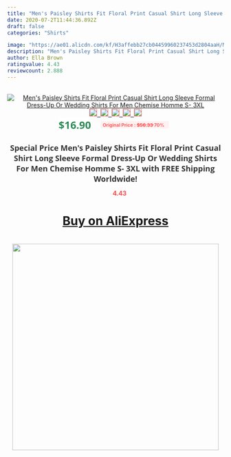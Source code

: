 ```yaml
---
title: "Men's Paisley Shirts Fit Floral Print Casual Shirt Long Sleeve Formal Dress-Up Or Wedding Shirts For Men Chemise Homme S- 3XL"
date: 2020-07-2T11:44:36.892Z
draft: false
categories: "Shirts"

image: "https://ae01.alicdn.com/kf/H3affebb27cb04459960237453d2804aaH/Men-s-Paisley-Shirts-Fit-Floral-Print-Casual-Shirt-Long-Sleeve-Formal-Dress-Up-Or-Wedding.jpg"
description: "Men's Paisley Shirts Fit Floral Print Casual Shirt Long Sleeve Formal Dress-Up Or Wedding Shirts For Men Chemise Homme S- 3XL"
author: Ella Brown
ratingvalue: 4.43
reviewcount: 2.888
---
```

<br>
<div style="text-align: center;">
<a href="https://s.click.aliexpress.com/e/_AL99H3" target="_blank" rel="nofollow noopener noreferrer"><img alt="Men's Paisley Shirts Fit Floral Print Casual Shirt Long Sleeve Formal Dress-Up Or Wedding Shirts For Men Chemise Homme S- 3XL" class="magnifier-image" src="https://ae01.alicdn.com/kf/H3affebb27cb04459960237453d2804aaH/Men-s-Paisley-Shirts-Fit-Floral-Print-Casual-Shirt-Long-Sleeve-Formal-Dress-Up-Or-Wedding.jpg_640x640.jpg">
<br>
<img style="border:1px solid salmon" src="https://ae01.alicdn.com/kf/H3affebb27cb04459960237453d2804aaH/Men-s-Paisley-Shirts-Fit-Floral-Print-Casual-Shirt-Long-Sleeve-Formal-Dress-Up-Or-Wedding.jpg_120x120.jpg">&nbsp;&nbsp;<img style="border:1px solid salmon" src="https://ae01.alicdn.com/kf/Hf369d137b62d4a0d8ed61df03ba536b1N/Men-s-Paisley-Shirts-Fit-Floral-Print-Casual-Shirt-Long-Sleeve-Formal-Dress-Up-Or-Wedding.jpg_120x120.jpg">&nbsp;&nbsp;<img style="border:1px solid salmon" src="https://ae01.alicdn.com/kf/He8fa015aa6754d7e83f0d49fa52231a9h/Men-s-Paisley-Shirts-Fit-Floral-Print-Casual-Shirt-Long-Sleeve-Formal-Dress-Up-Or-Wedding.jpg_120x120.jpg">&nbsp;&nbsp;<img style="border:1px solid salmon" src="https://ae01.alicdn.com/kf/H0641d00c6a0740729f69c93b15e31b9dK/Men-s-Paisley-Shirts-Fit-Floral-Print-Casual-Shirt-Long-Sleeve-Formal-Dress-Up-Or-Wedding.jpg_120x120.jpg">&nbsp;&nbsp;<img style="border:1px solid salmon" src="https://ae01.alicdn.com/kf/H872da2c744ac4a51aaf7f5e15f8cd6f2z/Men-s-Paisley-Shirts-Fit-Floral-Print-Casual-Shirt-Long-Sleeve-Formal-Dress-Up-Or-Wedding.jpg_120x120.jpg"></a></div><br0>
<div style="text-align: center;"><span style="background-color: white; border: 0px; box-sizing: border-box; color: seagreen; display: inline-block; font-family: &quot;open sans&quot; , &quot;arial&quot; , &quot;helvetica&quot; , sans-serif , &quot;heiti&quot;; font-size: 24px; font-stretch: inherit; font-weight: 700; line-height: inherit; margin: 0px 10px 0px 0px; padding: 0px; vertical-align: middle;">$16.90 </span>
<span style="background: rgb(255 , 241 , 241); border-radius: 3px; border: 0px; box-sizing: border-box; color: #ff4747; display: inline-block; font-family: inherit; font-size: 12px; font-stretch: inherit; font-style: inherit; font-variant: inherit; font-weight: 600; line-height: inherit; margin: 0px; padding: 2px 5px; transform: scale(0.9); vertical-align: middle;">Original Price : <b style="text-decoration: line-through;">$56.33 </b> 70%&nbsp;&nbsp;</span></div>
<h1 style="color: #333333; display: inline-block; font-family: &quot;open sans&quot; , &quot;arial&quot; , &quot;helvetica&quot; , sans-serif , &quot;heiti&quot;; font-size: 18px; font-stretch: inherit; font-weight: 700; text-align: center;">Special Price Men's Paisley Shirts Fit Floral Print Casual Shirt Long Sleeve Formal Dress-Up Or Wedding Shirts For Men Chemise Homme S- 3XL with FREE Shipping Worldwide!</h1>
<div style="color: #ff4747; text-align: center;">
<img src="https://4.bp.blogspot.com/-M0ZcTcb-5uY/XleCXlxnR4I/AAAAAAAAAEc/OrjgMkXV1oMQFaCRZj5HQwOCBcu3w1FegCPcBGAYYCw/s1600/star.png" style="height: 15px;">&nbsp;<b>4.43</b></div>
<div class="button_cont" align="center"><a class="buynow_a" href="https://s.click.aliexpress.com/e/_AL99H3" target="_blank" rel="nofollow noopener noreferrer"><H1>Buy on AliExpress</H1></a></div><br>
<div class="separator" style="clear: both; text-align: center;">
<img src="https://lh3.googleusercontent.com/-pTy5HemUv9M/XlePHvY0dAI/AAAAAAAAAE4/0nX5iRUoIWY8eMW9Dpxeirr157OZliDIgCLcBGAsYHQ/s1600/badge.gif" width="480">
</div>
